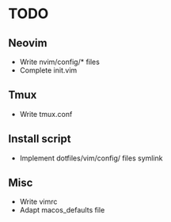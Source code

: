 # TODO

## Neovim

* Write nvim/config/* files
* Complete init.vim


## Tmux

* Write tmux.conf


## Install script

* Implement dotfiles/vim/config/ files symlink


## Misc

* Write vimrc
* Adapt macos_defaults file
